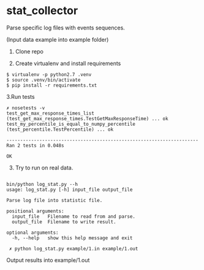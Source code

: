 # stat_collector

Parse specific log files with events sequences.

(Input data example into example folder) 


1. Clone repo

2. Create virtualenv and install requirements
```textmate
$ virtualenv -p python2.7 .venv
$ source .venv/bin/activate
$ pip install -r requirements.txt
```

3.Run tests
```textmate
✗ nosetests -v
test_get_max_response_times_list (test_get_max_response_times.TestGetMaxResponseTime) ... ok
test_my_percentile_is_equal_to_numpy_percentile (test_percentile.TestPercentile) ... ok

----------------------------------------------------------------------
Ran 2 tests in 0.048s

OK

```

3. Try to run on real data.

```textmate

bin/python log_stat.py --h
usage: log_stat.py [-h] input_file output_file

Parse log file into statistic file.

positional arguments:
  input_file   Filename to read from and parse.
  output_file  Filename to write result.

optional arguments:
  -h, --help   show this help message and exit

```

```textmate
 ✗ python log_stat.py example/1.in example/1.out
```

Output results into example/1.out

